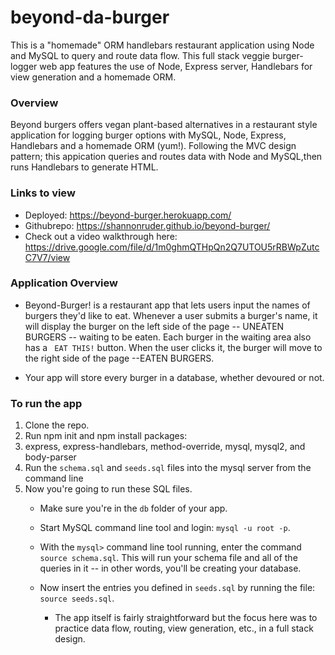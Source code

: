 
# beyond-da-burger
This is a "homemade" ORM handlebars restaurant application using Node and MySQL to query and route data flow. This full stack veggie burger-logger web app features the use of Node, Express server, Handlebars for view generation and a homemade ORM.


### Overview

Beyond burgers offers vegan plant-based alternatives in a restaurant style application for logging burger options with MySQL, Node, Express, Handlebars and a homemade ORM (yum!). Following the MVC design pattern; this appication queries and routes data with Node and MySQL,then runs Handlebars to generate HTML.

### Links to view

* Deployed: https://beyond-burger.herokuapp.com/
* Githubrepo: https://shannonruder.github.io/beyond-burger/
* Check out a video walkthrough here: https://drive.google.com/file/d/1m0ghmQTHpQn2Q7UTOU5rRBWpZutcC7V7/view

### Application Overview

* Beyond-Burger! is a restaurant app that lets users input the names of burgers they'd like to eat. Whenever a user submits a burger's name, it will display the burger on the left side of the page -- UNEATEN BURGERS -- waiting to be eaten. Each burger in the waiting area also has a ` EAT THIS!` button. When the user clicks it, the burger will move to the right side of the page --EATEN BURGERS.

* Your app will store every burger in a database, whether devoured or not.

### To run the app

1. Clone the repo.
2. Run npm init and npm install packages:
3. express, express-handlebars, method-override, mysql, mysql2, and body-parser
4. Run the `schema.sql` and `seeds.sql` files into the mysql server from the command line
5. Now you're going to run these SQL files.
   * Make sure you're in the `db` folder of your app.
   * Start MySQL command line tool and login: `mysql -u root -p`.
   * With the `mysql>` command line tool running, enter the command `source schema.sql`. This will run your schema file and all of the queries in it -- in other words, you'll be creating your database.
   * Now insert the entries you defined in `seeds.sql` by running the file: `source seeds.sql`.

     * The app itself is fairly straightforward but the focus here was to practice data flow, routing, view generation, etc., in a full stack design.
